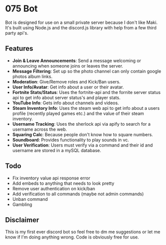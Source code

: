 # 075 Bot

Bot is designed for use on a small private server because I don't like Maki. It's built using Node.js and the discord.js library with help from a few third party api's.

## Features

- **Join & Leave Announcements**: Send a message welcoming or announcing when someone joins or leaves the server.
- **Message Filtering**: Set up so the photo channel can only contain google photos album links.
- **Moderation**: Give/Remove roles and Kick/Ban users.
- **User Info/Avatar**: Get info about a user or their avatar.
- **Fortnite Stats/Status**: Uses the fortnite-api and the fornite server status api to get info about server status's and player stats.
- **YouTube Info**: Gets info about channels and videos.
- **Steam Inventory Info**: Uses the steam web api to get info about a users profile (recently played games etc.) and the value of their steam inventory.
- **Username Tracking**: Uses the sherlock api via apify to search for a username across the web.
- **Squaring Calc**: Because people don't know how to square numbers.
- **Soundboard**: Provides functionality to play sounds in vc.
- **User Verification**: Users must verify via a command and their id and username are stored in a mySQL database.

## Todo

- Fix inventory value api response error
- Add embeds to anything that needs to look pretty
- Remove user authentication on kick/ban
- Add verification to all commands (maybe not admin commands)
- Unban command
- Gambling

## Disclaimer

This is my first ever discord bot so feel free to dm me suggestions or let me know if I'm doing anything wrong.
Code is obviously free for use.
